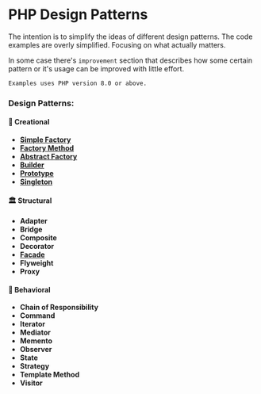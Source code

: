# PHP Design Patterns
The intention is to simplify the ideas of different design patterns. The code examples are overly simplified. Focusing on what actually matters.

In some case there's `improvement` section that describes how some certain pattern or it's usage can be improved with little effort.

`Examples uses PHP version 8.0 or above.`

### Design Patterns:
#### 🍎 Creational
* [**Simple Factory**](./creational/simple-factory.md)
* [**Factory Method**](./creational/factory-method.md)
* [**Abstract Factory**](./creational/abstract-factory.md)
* [**Builder**](./creational/builder.md)
* [**Prototype**](./creational/prototype.md)
* [**Singleton**](./creational/singleton.md)

#### 🏛️ Structural
* **Adapter**
* **Bridge**
* **Composite**
* **Decorator**
* [**Facade**](./structural/facade.md)
* **Flyweight**
* **Proxy**

#### 🤝 Behavioral
* **Chain of Responsibility**
* **Command**
* **Iterator**
* **Mediator**
* **Memento**
* **Observer**
* **State**
* **Strategy**
* **Template Method**
* **Visitor**
